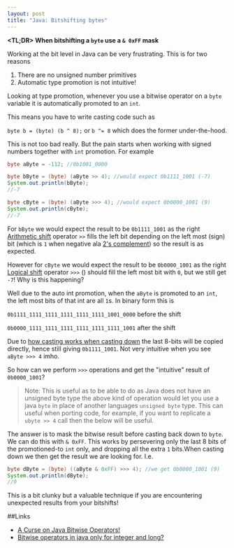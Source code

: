 ```yaml
---
layout: post
title: "Java: Bitshifting bytes"
---
```


**\<TL;DR> When bitshifting a `byte` use a `& 0xFF` mask**

Working at the bit level in Java can be very frustrating. This is for two reasons

1. There are no unsigned number primitives
2. Automatic type promotion is not intuitive!

Looking at type promotion, whenever you use a bitwise operator on a `byte` variable it is automatically promoted to an `int`. 

This means you have to write casting code such as

`byte b = (byte) (b ^ 8);` or `b ^= 8` which does the former under-the-hood.

This is not too bad really. But the pain starts when working with signed numbers together with `int` promotion. For example

```java
byte aByte = -112; //0b1001_0000

byte bByte = (byte) (aByte >> 4); //would expect 0b1111_1001 (-7)
System.out.println(bByte);
//-7

byte cByte = (byte) (aByte >>> 4); //would expect 0b0000_1001 (9)
System.out.println(cByte);
//-7
```

For `bByte` we would expect the result to be `0b1111_1001` as the right [Arithmetic shift](http://en.wikipedia.org/wiki/Arithmetic_shift) operator `>>` fills the left bit depending on the left most (sign) bit (which is `1` when negative ala [2's complement](http://en.wikipedia.org/wiki/Two%27s_complement)) so the result is as expected.

However for `cByte` we would expect the result to be `0b0000_1001` as the right [Logical shift](http://en.wikipedia.org/wiki/Logical_shift) operator `>>>` () should fill the left most bit with `0`, but we still get `-7`! Why is this happening?

Well due to the auto int promotion, when the `aByte` is promoted to an `int`, the left most bits of that int are all `1`s. In binary form this is

`0b1111_1111_1111_1111_1111_1111_1001_0000` before the shift

`0b0000_1111_1111_1111_1111_1111_1111_1001` after the shift

Due to [how casting works when casting down](http://stackoverflow.com/a/2458526/236743) the last 8-bits will be copied directly, hence still giving `0b1111_1001`. Not very intuitive when you see `aByte >>> 4` imho.

So how can we perform `>>>` operations and get the "intuitive" result of `0b0000_1001`?

> Note: This is useful as to be able to do as Java does not have an unsigned byte type the above kind of operation would let you use a java `byte` in place of another languages `unsigned byte` type. This can useful when porting code, for example, if you want to replicate a `ubyte >> 4` call then the below will be useful.

The answer is to mask the bitwise result before casting back down to `byte`. We can do this with `& 0xFF`. This works by persevering only the last 8 bits of the promotioned-to `int` only, and dropping all the extra `1` bits.When casting down we then get the result we are looking for. I.e. 

```java
byte dByte = (byte) ((aByte & 0xFF) >>> 4); //we get 0b0000_1001 (9)
System.out.println(dByte);
//9
```

This is a bit clunky but a valuable technique if you are encountering unexpected results from your bitshifts!

##Links

- [A Curse on Java Bitwise Operators!](http://henkelmann.eu/2011/02/24/a_curse_on_java_bitwise_operators)
- [Bitwise operators in java only for integer and long?](http://stackoverflow.com/a/20577639/236743)

